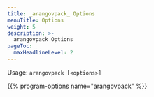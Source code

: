 ```yaml
---
title: _arangovpack_ Options
menuTitle: Options
weight: 5
description: >-
  arangovpack Options
pageToc:
  maxHeadlineLevel: 2
---
```

Usage: `arangovpack [<options>]`

{{% program-options name="arangovpack" %}}
